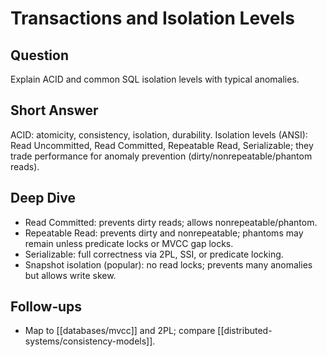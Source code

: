 # Transactions and Isolation Levels

## Question
Explain ACID and common SQL isolation levels with typical anomalies.

## Short Answer
ACID: atomicity, consistency, isolation, durability. Isolation levels (ANSI): Read Uncommitted, Read Committed, Repeatable Read, Serializable; they trade performance for anomaly prevention (dirty/nonrepeatable/phantom reads).

## Deep Dive
- Read Committed: prevents dirty reads; allows nonrepeatable/phantom.
- Repeatable Read: prevents dirty and nonrepeatable; phantoms may remain unless predicate locks or MVCC gap locks.
- Serializable: full correctness via 2PL, SSI, or predicate locking.
- Snapshot isolation (popular): no read locks; prevents many anomalies but allows write skew.

## Follow‑ups
- Map to [[databases/mvcc]] and 2PL; compare [[distributed-systems/consistency-models]].

